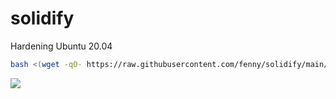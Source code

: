 # solidify
Hardening Ubuntu 20.04

```bash
bash <(wget -qO- https://raw.githubusercontent.com/fenny/solidify/main/solidify.sh)
```

![](https://i.imgur.com/af8ZjFk.gif)
